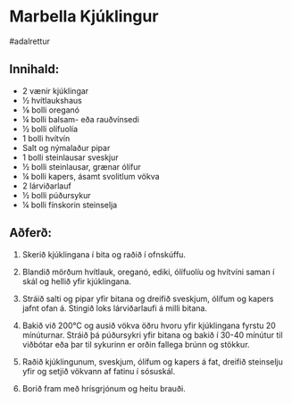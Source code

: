 # Marbella Kjúklingur
#adalrettur

## Innihald:
- 2 vænir kjúklingar
- ½ hvítlaukshaus
- ⅛ bolli oreganó
- ¼ bolli balsam- eða rauðvínsedi
- ½ bolli olífuolía
- 1 bolli hvítvín
- Salt og nýmalaður pipar
- 1 bolli steinlausar sveskjur
- ½ bolli steinlausar, grænar ólífur
- ¼ bolli kapers, ásamt svolitlum vökva
- 2 lárviðarlauf
- ½ bolli púðursykur
- ¼ bolli fínskorin steinselja

## Aðferð:

1. Skerið kjúklingana í bita og raðið í ofnskúffu.

2. Blandið mörðum hvítlauk, oreganó, ediki, ólífuolíu og hvítvíni saman í skál og hellið yfir kjúklingana.

3. Stráið salti og pipar yfir bitana og dreifið sveskjum, ólífum og kapers jafnt ofan á. Stingið loks lárviðarlaufi á milli bitana.

4. Bakið við 200°C og ausið vökva öðru hvoru yfir kjúklingana fyrstu 20 mínúturnar. Stráið þá púðursykri yfir bitana og bakið í 30-40 mínútur til viðbótar eða þar til sykurinn er orðin fallega brúnn og stökkur.

5. Raðið kjúklingunum, sveskjum, ólífum og kapers á fat, dreifið steinselju yfir og setjið vökvann af fatinu í sósuskál.

6. Borið fram með hrísgrjónum og heitu brauði.
